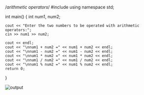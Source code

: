 /*arithmetic operators*/
#include <iostream>
using namespace std;

int main()
{
    int num1, num2;
    
    cout << "Enter the two numbers to be operated with arithmetic operators:";
    cin >> num1 >> num2;
    
    cout << endl;
    cout << "\nnum1 + num2 =" << num1 + num2 << endl;
    cout << "\nnum1 - num2 =" << num1 - num2 << endl;
    cout << "\nnum1 * num2 =" << num1 * num2 << endl;
    cout << "\nnum1 / num2 =" << num1 / num2 << endl;
    cout << "\nnum1 % num2 =" << num1 % num2 << endl;
    return 0;
}

![output](arithmetic_operators.png)
